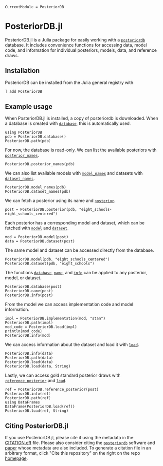 ```@meta
CurrentModule = PosteriorDB
```

# PosteriorDB.jl

PosteriorDB.jl is a Julia package for easily working with a [`posteriordb`](https://github.com/stan-dev/posteriordb) database.
It includes convenience functions for accessing data, model code, and information for individual posteriors, models, data, and reference draws.

## Installation

PosteriorDB can be installed from the Julia general registry with

```julia
] add PosteriorDB
```

## Example usage

When PosteriorDB.jl is installed, a copy of posteriordb is downloaded.
When a database is created with [`database`](@ref), this is automatically used.

```@repl usage
using PosteriorDB
pdb = PosteriorDB.database()
PosteriorDB.path(pdb)
```

For now, the database is read-only.
We can list the available posteriors with [`posterior_names`](@ref).

```@repl usage
PosteriorDB.posterior_names(pdb)
```

We can also list available models with [`model_names`](@ref) and datasets with [`dataset_names`](@ref).

```@repl usage
PosteriorDB.model_names(pdb)
PosteriorDB.dataset_names(pdb)
```

We can fetch a posterior using its name and [`posterior`](@ref).

```@repl usage
post = PosteriorDB.posterior(pdb, "eight_schools-eight_schools_centered")
```

Each posterior has a corresponding model and dataset, which can be fetched with [`model`](@ref) and [`dataset`](@ref).

```@repl usage
mod = PosteriorDB.model(post)
data = PosteriorDB.dataset(post)
```

The same model and dataset can be accessed directly from the database.

```@repl usage
PosteriorDB.model(pdb, "eight_schools_centered")
PosteriorDB.dataset(pdb, "eight_schools")
```

The functions [`database`](@ref), [`name`](@ref), and [`info`](@ref) can be applied to any posterior, model, or dataset.

```@repl usage
PosteriorDB.database(post)
PosteriorDB.name(post)
PosteriorDB.info(post)
```

From the model we can access implementation code and model information.

```@repl usage
impl = PosteriorDB.implementation(mod, "stan")
PosteriorDB.path(impl)
mod_code = PosteriorDB.load(impl)
println(mod_code)
PosteriorDB.info(mod)
```

We can access information about the dataset and load it with [`load`](@ref).

```@repl usage
PosteriorDB.info(data)
PosteriorDB.path(data)
PosteriorDB.load(data)
PosteriorDB.load(data, String)
```

Lastly, we can access gold standard posterior draws with [`reference_posterior`](@ref) and [`load`](@ref).

```@repl usage
ref = PosteriorDB.reference_posterior(post)
PosteriorDB.info(ref)
PosteriorDB.path(ref)
using DataFrames
DataFrame(PosteriorDB.load(ref))
PosteriorDB.load(ref, String)
```

## Citing PosteriorDB.jl

If you use PosteriorDB.jl, please cite it using the metadata in the [CITATION.cff](https://github.com/sethaxen/PosteriorDB.jl/blob/main/CITATION.cff) file.
Please also consider citing the [`posteriordb`](https://github.com/stan-dev/posteriordb) software and [paper](https://proceedings.mlr.press/v258/magnusson25a.html) whose metadata are also included.
To generate a citation file in an arbitrary format, click "Cite this repository" on the right on the repo [homepage](https://github.com/sethaxen/PosteriorDB.jl).
